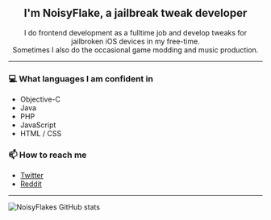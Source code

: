 <h2 align="center">I'm NoisyFlake, a jailbreak tweak developer</h2>
<p align="center">I do frontend development as a fulltime job and develop tweaks for jailbroken iOS devices in my free-time.<br>Sometimes I also do the occasional game modding and music production.</p>

---

### 💻 What languages I am confident in
- Objective-C
- Java
- PHP
- JavaScript
- HTML / CSS

### 📫 How to reach me
- [Twitter](https://twitter.com/NoisyFlake)
- [Reddit](https://reddit.com/u/NoisyFlake)

---

![NoisyFlakes GitHub stats](https://github-readme-stats.vercel.app/api?username=NoisyFlake&show_icons=true&theme=radical&count_private=true&bg_color=00000000)
